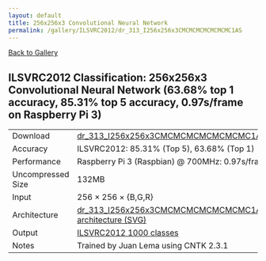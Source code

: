 ```yaml
---
layout: default
title: 256x256x3 Convolutional Neural Network
permalink: /gallery/ILSVRC2012/dr_313_I256x256x3CMCMCMCMCMCMCMC1AS
---
```


[Back to Gallery](/ELL/gallery)

## ILSVRC2012 Classification: 256x256x3 Convolutional Neural Network (63.68% top 1 accuracy, 85.31% top 5 accuracy, 0.97s/frame on Raspberry Pi 3)

<table class="table table-striped table-bordered">
    <tr>
        <td> Download </td>
        <td colspan="3"> <a href="https://github.com/Microsoft/ELL-models/raw/master/models/ILSVRC2012/dr_313_I256x256x3CMCMCMCMCMCMCMC1AS/dr_313_I256x256x3CMCMCMCMCMCMCMC1AS.ell.zip">dr_313_I256x256x3CMCMCMCMCMCMCMC1AS.ell.zip</a></td>
    </tr>
    <tr>
        <td> Accuracy </td>
        <td colspan="3"> ILSVRC2012: 85.31% (Top 5), 63.68% (Top 1) </td>
    </tr>
    <tr>
        <td> Performance </td>
        <td colspan="3"> Raspberry Pi 3 (Raspbian) @ 700MHz: 0.97s/frame </td>
    </tr>
    <tr>
        <td> Uncompressed Size </td>
        <td colspan="3"> 132MB </td>
    </tr>
    <tr>
        <td> Input </td>
        <td colspan="3"> 256 &times; 256 &times; {B,G,R} </td>
    </tr>
    <tr>
        <td> Architecture </td>
        <td>
            <a href="https://github.com/Microsoft/ELL-models/raw/master/models/ILSVRC2012/dr_313_I256x256x3CMCMCMCMCMCMCMC1AS/dr_313_I256x256x3CMCMCMCMCMCMCMC1AS.cntk.svg?sanitize=true" target="_blank">dr_313_I256x256x3CMCMCMCMCMCMCMC1AS architecture (SVG)</a>
        </td>
    </tr>
    <tr>
        <td> Output </td>
        <td colspan="3"> <a href="https://github.com/Microsoft/ELL-models/raw/master/models/ILSVRC2012/categories.txt">ILSVRC2012 1000 classes</a> </td>
    </tr>
    <tr>
        <td> Notes </td>
        <td colspan="3"> Trained by Juan Lema using CNTK 2.3.1 </td>
    </tr>
</table>

